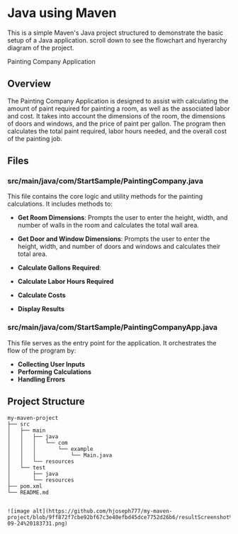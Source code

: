 # Java using Maven

This is a simple Maven's Java project structured to demonstrate the basic setup of a Java application. scroll down to see the flowchart  and hyerarchy  diagram of the project.

Painting Company Application

## Overview

The Painting Company Application is designed to assist with calculating the amount of paint required for painting a room, as well as the associated labor and cost. It takes into account the dimensions of the room, the dimensions of doors and windows, and the price of paint per gallon. The program then calculates the total paint required, labor hours needed, and the overall cost of the painting job.

## Files

### src/main/java/com/StartSample/PaintingCompany.java
This file contains the core logic and utility methods for the painting calculations. It includes methods to:

- **Get Room Dimensions**: Prompts the user to enter the height, width, and number of walls in the room and calculates the total wall area.
- **Get Door and Window Dimensions**: Prompts the user to enter the height, width, and number of doors and windows and calculates their total area.

- **Calculate Gallons Required**:
- **Calculate Labor Hours Required**
- **Calculate Costs**
- **Display Results**

### src/main/java/com/StartSample/PaintingCompanyApp.java
This file serves as the entry point for the application. It orchestrates the flow of the program by:

- **Collecting User Inputs**
- **Performing Calculations**
- **Handling Errors**

## Project Structure

```
my-maven-project
├── src
│   ├── main
│   │   ├── java
│   │   │   └── com
│   │   │       └── example
│   │   │           └── Main.java
│   │   └── resources
│   └── test
│       ├── java
│       └── resources
├── pom.xml
└── README.md


![image alt](https://github.com/hjoseph777/my-maven-project/blob/9ff872f7cbe92bf67c3e40efbd45dce7752d26b6/resultScreenshot%202024-09-24%20183731.png)
